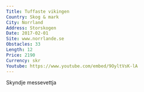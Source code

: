 ```yaml
---
Title: Tuffaste vikingen
Country: Skog & mark
City: Norrland
Address: Storskogen
Date: 2017-02-01
Site: www.norrlande.se
Obstacles: 33
Length: 12
Price: 2190
Currency: skr
Youtube: https://www.youtube.com/embed/9OyltVsK-lA
---
```


Skyndje messevettja


